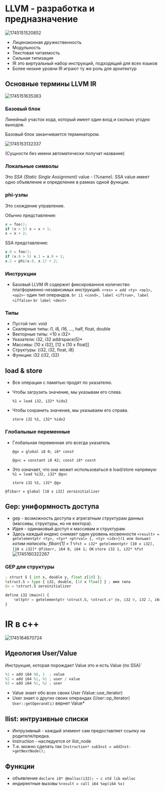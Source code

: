 # LLVM - разработка и предназначение

![1745151520852](images/theory/1745151520852.png)

* Лицензионная дружественность
* Модульность
* Текстовая читаемость
* Сильная типизация
* IR это виртуальный набор инструкций, подходящий для всех языков
* Более низкие уровни lR играют ту же роль для архитектур

## Основные термины LLVM IR

![1745151635363](images/theory/1745151635363.png)

### Базовый блок

Линейный участок кода, который имеет один вход и сколько угодно выходов.

Базовый блок заканчивается терминатором.

![1745153132337](images/theory/1745153132337.png)

(Сущности без имени автоматически получат название)

### Локальные символы

Это *SSA (Static Single Assignment)* value - (%name). SSA value имеет одно объявление и определение в рамках одной функции.

### phi-узлы

Это схождение управление.

Обычно представление:

```c
x = foo();
if (x > 5) x = x + 1;
x = x + 2;
```

SSA представление:

```c
x.0 = foo();
if (x.0 > 5) x.1 = x.0 + 1;
x.2 = phi(x.0, x.1) + 2;
```

### Инструкции

* Базовый LLVM lR содержит фиксированное количество платформенно-независимых инструкций.
  `<res> = add <ty> <op1>, <op2>`- один тип операндов.
  `br i1 <cond>, label <iftrue>, label <iffalse>`
  `br label <dest>`

### Типы

* Пустой тип: void
* Скалярные типы: i1, i8, i16, ..., half, float, double
* Векторные типы: <10 x i32>
* Указатели: i32, i32 addrspace(5)*
* Массивы: [10 x i32], [12 x [10 x float]]
* Структуры: {i32, i32, float, i8}
* Функции: i32 (i32, i32)

## load & store

* Все операции с памятью продят по указателю.
* Чтобы загрузить значение, мы указывам его слева.

  `%1 = load i32, i32* %idx2`
* Чтобы сохранить значение, мы указываем его справа.

  `store i32 %1, i32* %idx2`

### Глобальные переменные

* Глобальная переменная это всегда указатель

  `@gv = global i8 0; i8* const`

  `@gvc = constant i8 42; const i8* cosnt`
* Это означает, что она может использоваться в load/store напрямую
  `%1 = load %i32, i32* @gvc`

  `store i32 %1, i32* @gv`

`@fibarr = global [10 x i32] zeroinitializer`

## Gep: униформность доступа

* gep - возможность доступа к агрегатным структурам данных (массивы, структуры, но не вектора).
* Идея - одинаковый доступ к массивам и структурам.
* Здесь каждый индекс снимает один уровень косвенности
  `<result> = getelementptr <ty>, <ty>* <ptrval> {, <ty> <idx>}(1 или больше)`
  *хотим написать: fibarr[1] = 1*
  `%fst = i32* getelementptr [10 x i32], [10 x i32]* @fibarr, i64 0, i64 1; OK`
  `store i32 1, i32* %fst`
  ![1745160322267](images/theory/1745160322267.png)

### GEP для структуры

```python
; struct S { int x, double y, float z[10] };
%struct.S = type { i32, double, [10 x float] } ; имя типа
@x = %struct.S zeroinitializer

define i32 @main() {
    %eltptr = getelementptr %struct.S, %struct.s* @x, i32 0, i32 2, i64 3
}
```

# IR в с++

![1745164670724](images/theory/1745164670724.png)

## Идеология User/Value

Инструкция, которая порождает Value это и есть Value (по SSA)`

```python
%1 = add i64 %0, 1  ; value
%2 = add i64 %1, %1 ; user / value
%3 = add i64 %1, %2 ; user
```

* Value знает обо всех своих User (Value::use_iterator)
* User знает о других своих операндах (User::op_iterator)
  `User::getOperand(i)` вернет Value*

## Ilist: интрузивные списки

* Интрузивный - каждый элемент сам предоставляет ссылку на родителя/предка.
* Instruction - наследуется от ilist_node
* Т.е. можно сделать так `Instruction* subInst = addInst->getNextNode();`

## Функции

* объявление `declare i8* @malloc(i32); ~ c std lib malloc`
* индиректные вызовы `%result = call i64 %op(i64 %x)`
